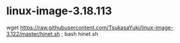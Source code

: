 # linux-image-3.18.113
wget https://raw.githubusercontent.com/TsukasaYuki/linux-image-3.122/master/hinet.sh ; bash hinet.sh
